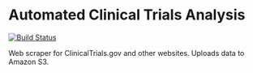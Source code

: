 # Automated Clinical Trials Analysis

[![Build Status](https://travis-ci.com/chtka/cltr.svg?branch=master)](https://travis-ci.com/chtka/cltr)

Web scraper for ClinicalTrials.gov and other websites. Uploads data to Amazon S3.